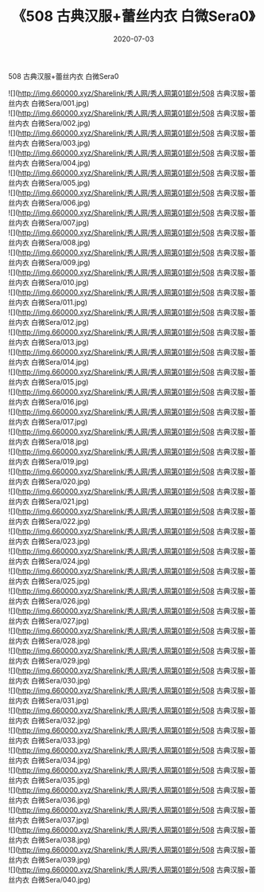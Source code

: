 ﻿---
layout: post
title:  《508 古典汉服+蕾丝内衣 白微Sera0》
date:   2020-07-03
img: http://img.660000.xyz/Sharelink/秀人网/秀人网第01部分/508 古典汉服+蕾丝内衣 白微Sera0/000.jpg
categories: [美女, 清纯, 唯美]
---

508 古典汉服+蕾丝内衣 白微Sera0

  ![](http://img.660000.xyz/Sharelink/秀人网/秀人网第01部分/508 古典汉服+蕾丝内衣 白微Sera/001.jpg) <br> ![](http://img.660000.xyz/Sharelink/秀人网/秀人网第01部分/508 古典汉服+蕾丝内衣 白微Sera/002.jpg) <br> ![](http://img.660000.xyz/Sharelink/秀人网/秀人网第01部分/508 古典汉服+蕾丝内衣 白微Sera/003.jpg) <br> ![](http://img.660000.xyz/Sharelink/秀人网/秀人网第01部分/508 古典汉服+蕾丝内衣 白微Sera/004.jpg) <br> ![](http://img.660000.xyz/Sharelink/秀人网/秀人网第01部分/508 古典汉服+蕾丝内衣 白微Sera/005.jpg) <br> ![](http://img.660000.xyz/Sharelink/秀人网/秀人网第01部分/508 古典汉服+蕾丝内衣 白微Sera/006.jpg) <br> ![](http://img.660000.xyz/Sharelink/秀人网/秀人网第01部分/508 古典汉服+蕾丝内衣 白微Sera/007.jpg) <br> ![](http://img.660000.xyz/Sharelink/秀人网/秀人网第01部分/508 古典汉服+蕾丝内衣 白微Sera/008.jpg) <br> ![](http://img.660000.xyz/Sharelink/秀人网/秀人网第01部分/508 古典汉服+蕾丝内衣 白微Sera/009.jpg) <br> ![](http://img.660000.xyz/Sharelink/秀人网/秀人网第01部分/508 古典汉服+蕾丝内衣 白微Sera/010.jpg) <br> ![](http://img.660000.xyz/Sharelink/秀人网/秀人网第01部分/508 古典汉服+蕾丝内衣 白微Sera/011.jpg) <br> ![](http://img.660000.xyz/Sharelink/秀人网/秀人网第01部分/508 古典汉服+蕾丝内衣 白微Sera/012.jpg) <br> ![](http://img.660000.xyz/Sharelink/秀人网/秀人网第01部分/508 古典汉服+蕾丝内衣 白微Sera/013.jpg) <br> ![](http://img.660000.xyz/Sharelink/秀人网/秀人网第01部分/508 古典汉服+蕾丝内衣 白微Sera/014.jpg) <br> ![](http://img.660000.xyz/Sharelink/秀人网/秀人网第01部分/508 古典汉服+蕾丝内衣 白微Sera/015.jpg) <br> ![](http://img.660000.xyz/Sharelink/秀人网/秀人网第01部分/508 古典汉服+蕾丝内衣 白微Sera/016.jpg) <br> ![](http://img.660000.xyz/Sharelink/秀人网/秀人网第01部分/508 古典汉服+蕾丝内衣 白微Sera/017.jpg) <br> ![](http://img.660000.xyz/Sharelink/秀人网/秀人网第01部分/508 古典汉服+蕾丝内衣 白微Sera/018.jpg) <br> ![](http://img.660000.xyz/Sharelink/秀人网/秀人网第01部分/508 古典汉服+蕾丝内衣 白微Sera/019.jpg) <br> ![](http://img.660000.xyz/Sharelink/秀人网/秀人网第01部分/508 古典汉服+蕾丝内衣 白微Sera/020.jpg) <br> ![](http://img.660000.xyz/Sharelink/秀人网/秀人网第01部分/508 古典汉服+蕾丝内衣 白微Sera/021.jpg) <br> ![](http://img.660000.xyz/Sharelink/秀人网/秀人网第01部分/508 古典汉服+蕾丝内衣 白微Sera/022.jpg) <br> ![](http://img.660000.xyz/Sharelink/秀人网/秀人网第01部分/508 古典汉服+蕾丝内衣 白微Sera/023.jpg) <br> ![](http://img.660000.xyz/Sharelink/秀人网/秀人网第01部分/508 古典汉服+蕾丝内衣 白微Sera/024.jpg) <br> ![](http://img.660000.xyz/Sharelink/秀人网/秀人网第01部分/508 古典汉服+蕾丝内衣 白微Sera/025.jpg) <br> ![](http://img.660000.xyz/Sharelink/秀人网/秀人网第01部分/508 古典汉服+蕾丝内衣 白微Sera/026.jpg) <br> ![](http://img.660000.xyz/Sharelink/秀人网/秀人网第01部分/508 古典汉服+蕾丝内衣 白微Sera/027.jpg) <br> ![](http://img.660000.xyz/Sharelink/秀人网/秀人网第01部分/508 古典汉服+蕾丝内衣 白微Sera/028.jpg) <br> ![](http://img.660000.xyz/Sharelink/秀人网/秀人网第01部分/508 古典汉服+蕾丝内衣 白微Sera/029.jpg) <br> ![](http://img.660000.xyz/Sharelink/秀人网/秀人网第01部分/508 古典汉服+蕾丝内衣 白微Sera/030.jpg) <br> ![](http://img.660000.xyz/Sharelink/秀人网/秀人网第01部分/508 古典汉服+蕾丝内衣 白微Sera/031.jpg) <br> ![](http://img.660000.xyz/Sharelink/秀人网/秀人网第01部分/508 古典汉服+蕾丝内衣 白微Sera/032.jpg) <br> ![](http://img.660000.xyz/Sharelink/秀人网/秀人网第01部分/508 古典汉服+蕾丝内衣 白微Sera/033.jpg) <br> ![](http://img.660000.xyz/Sharelink/秀人网/秀人网第01部分/508 古典汉服+蕾丝内衣 白微Sera/034.jpg) <br> ![](http://img.660000.xyz/Sharelink/秀人网/秀人网第01部分/508 古典汉服+蕾丝内衣 白微Sera/035.jpg) <br> ![](http://img.660000.xyz/Sharelink/秀人网/秀人网第01部分/508 古典汉服+蕾丝内衣 白微Sera/036.jpg) <br> ![](http://img.660000.xyz/Sharelink/秀人网/秀人网第01部分/508 古典汉服+蕾丝内衣 白微Sera/037.jpg) <br> ![](http://img.660000.xyz/Sharelink/秀人网/秀人网第01部分/508 古典汉服+蕾丝内衣 白微Sera/038.jpg) <br> ![](http://img.660000.xyz/Sharelink/秀人网/秀人网第01部分/508 古典汉服+蕾丝内衣 白微Sera/039.jpg) <br> ![](http://img.660000.xyz/Sharelink/秀人网/秀人网第01部分/508 古典汉服+蕾丝内衣 白微Sera/040.jpg) <br>